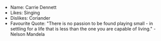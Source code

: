 - Name: Carrie Dennett
- Likes: Singing
- Dislikes: Coriander
- Favourite Quote: "There is no passion to be found playing small - in settling for a life that is less than the one you are capable of living." - Nelson Mandela

